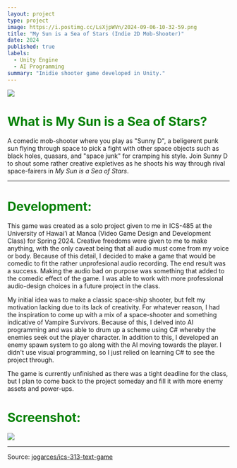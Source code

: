 ```yaml
---
layout: project
type: project
image: https://i.postimg.cc/LsXjpWVn/2024-09-06-10-32-59.png
title: "My Sun is a Sea of Stars (Indie 2D Mob-Shooter)"
date: 2024
published: true
labels:
  - Unity Engine
  - AI Programming
summary: "Inidie shooter game developed in Unity."
---
```


<img class="img-fluid" src="https://i.postimg.cc/YCyR9PxL/2024-09-06-10-09-02-2-DShooter-V1-main-Main-Menu-Windows-Mac-Linux-Unity-2022-3-3f1-DX11.png">

<h1 style="color:green;">What is My Sun is a Sea of Stars?</h1>

A comedic mob-shooter where you play as "Sunny D", a beligerent punk sun flying through space to pick a fight with other space objects such as black holes, quasars, and "space junk" for cramping his style. Join Sunny D to shout some rather creative expletives as he shoots his way through rival space-fairers in *My Sun is a Sea of Stars*.

<hr>


  <h1 style="color:green;">Development:</h1>
This game was created as a solo project given to me in ICS-485 at the University of Hawai’i at Manoa (Video Game Design and Development Class) for Spring 2024. Creative freedoms were given to me to make anything, with the only caveat being that all audio must come from my voice or body. Because of this detail, I decided to make a game that would be comedic to fit the rather unprofesional audio recording. The end result was a success. Making the audio bad on purpose was something that added to the comedic effect of the game. I was able to work with more professional audio-design choices in a future project in the class.

My initial idea was to make a classic space-ship shooter, but felt my motivation lacking due to its lack of creativity. For whatever reason, I had the inspiration to come up with a mix of a space-shooter and something indicative of Vampire Survivors. Because of this, I delved into AI programming and was able to drum up a scheme using C# whereby the enemies seek out the player character. In addition to this, I developed an enemy spawn system to go along with the AI moving towards the player. I didn't use visual programming, so I just relied on learning C# to see the project through.

The game is currently unfinished as there was a tight deadline for the class, but I plan to come back to the project someday and fill it with more enemy assets and power-ups.


  <h1 style="color:green;">Screenshot:</h1>

  <img class="img-fluid" src="https://i.postimg.cc/PfZpfgFc/2024-09-06-10-15-34.png">


<hr>

Source: <a href="https://github.com/jogarces/ics-313-text-game"><i class="large github icon "></i>jogarces/ics-313-text-game</a>
